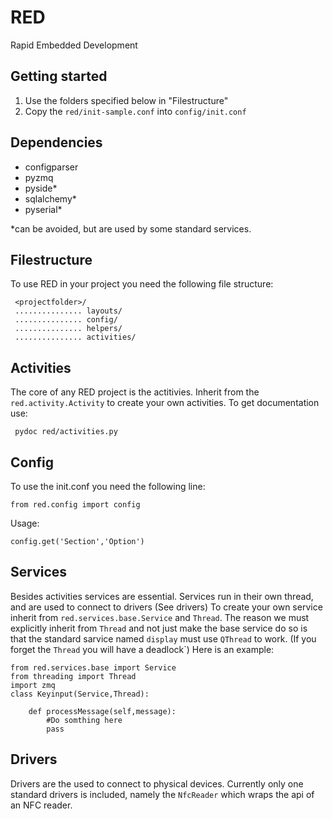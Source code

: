 RED
===

Rapid Embedded Development

Getting started
---------------
1. Use the folders specified below in "Filestructure"
2. Copy the `red/init-sample.conf` into `config/init.conf`


Dependencies
------------

 - configparser
 - pyzmq
 - pyside*
 - sqlalchemy*
 - pyserial*

*can be avoided, but are used by some standard services. 

Filestructure
-------------
To use RED in your project you need the following file structure: 

     <projectfolder>/
     ............... layouts/
     ............... config/
     ............... helpers/
     ............... activities/

Activities
----------
The core of any RED project is the actitivies.
Inherit from the `red.activity.Activity` to create your own activities. 
To get documentation use: 

     pydoc red/activities.py

Config
------

To use the init.conf you need the following line:

    from red.config import config

Usage:

    config.get('Section','Option')
    
    
Services
--------
Besides activities services are essential. 
Services run in their own thread, and are used to connect to drivers (See drivers)
To create your own service inherit from `red.services.base.Service` and `Thread`. 
The reason we must explicitly inherit from `Thread` and not just make the base service do so is that the standard sarvice named `display` must use `QThread` to work. (If you forget the `Thread` you will have a deadlock`)
Here is an example:


    from red.services.base import Service
    from threading import Thread
    import zmq
    class Keyinput(Service,Thread):

        def processMessage(self,message):
            #Do somthing here
            pass

Drivers
-------
Drivers are the used to connect to physical devices. 
Currently only one standard drivers is included, namely the `NfcReader` which wraps the api of an NFC reader.
